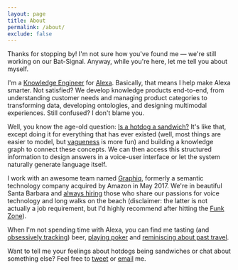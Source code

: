 ```yaml
---
layout: page
title: About
permalink: /about/
exclude: false
---
```

Thanks for stopping by! I'm not sure how you've found me — we're still working on our Bat-Signal. Anyway, while you're here, let me tell you about myself.

I'm a [Knowledge Engineer](https://en.wikipedia.org/wiki/Knowledge_engineer) for [Alexa](https://en.wikipedia.org/wiki/Amazon_Alexa). Basically, that means I help make Alexa smarter. Not satisfied? We develop knowledge products end-to-end, from understanding customer needs and managing product categories to transforming data, developing ontologies, and designing multimodal experiences. Still confused? I don't blame you.

Well, you know the age-old question: [Is a hotdog a sandwich?](http://matthematics.com/sandwiches-and-the-ontology-of-definitions/) It's like that, except doing it for everything that has ever existed (well, most things are easier to model, but [vagueness](https://en.wikipedia.org/wiki/Vagueness#mw-content-text:~:text=The%20disagreement%20over%20whether%20a%20hotdog%20is%20a%20sandwich%20suggests%20that%20%E2%80%9Csandwich%E2%80%9D%20is%20vague.) is more fun) and building a knowledge graph to connect these concepts. We can then access this structured information to design answers in a voice-user interface or let the system naturally generate language itself.

I work with an awesome team named [Graphiq](https://en.wikipedia.org/wiki/Graphiq), formerly a semantic technology company acquired by Amazon in May 2017. We're in beautiful Santa Barbara and [always hiring](https://www.amazon.jobs/en/locations/sba-california) those who share our passions for voice technology and long walks on the beach (disclaimer: the latter is not actually a job requirement, but I'd highly recommend after hitting the [Funk Zone](https://www.funkzone.net/map-of-the-zone)).

When I'm not spending time with Alexa, you can find me tasting (and [obsessively tracking](https://untappd.com/user/sbbaker)) beer, [playing poker](https://www.wsop.com/players/profile/?playerid=233904) and [reminiscing about past travel](https://vsco.co/spencerbaker/gallery).

Want to tell me your feelings about hotdogs being sandwiches or chat about something else? Feel free to [tweet](https://twitter.com/spencerbakes) or [email](mailto:spencerbenjaminbaker@gmail.com) me. 
